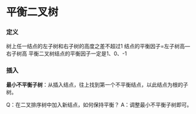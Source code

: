 

# 平衡二叉树
### 定义
树上任一结点的左子树和右子树的高度之差不超过1
结点的平衡因子=左子树高—右子树高
平衡二叉树结点的平衡因子一定是1、0、-1
### 插入
**最小不平衡子树**：从插入结点，往上找到第一个不平衡结点，以此结点为根的子树。

Q：在二叉排序树中加入新结点，如何保持平衡？
A：调整最小不平衡子树即可。


<!--stackedit_data:
eyJoaXN0b3J5IjpbMTUxNzQzMTkyMl19
-->